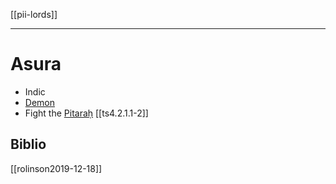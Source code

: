 [[pii-lords]]

---

# Asura
- Indic
- [Demon](demons.md)
- Fight the [Pitaraḥ](pitrs.md) [[ts4.2.1.1-2]] 

## Biblio
[[rolinson2019-12-18]]